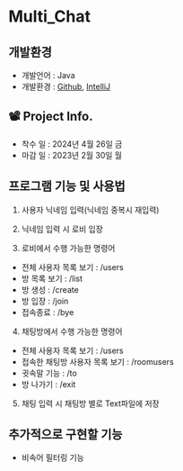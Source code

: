 # Multi_Chat



## 개발환경
- 개발언어 : Java
- 개발환경 : [Github](https://github.com/), [IntelliJ](https://www.jetbrains.com/ko-kr/idea/)

## 📽️ Project Info.

- 착수 일 : 2024년 4월 26일 금
- 마감 일 : 2023년 2월 30일 월

## 프로그램 기능 및 사용법
1. 사용자 닉네임 입력(닉네임 중복시 재입력)
   
2. 닉네임 입력 시 로비 입장
   
3. 로비에서 수행 가능한 명령어
  - 전체 사용자 목록 보기 : /users
  - 방 목록 보기 : /list
  - 방 생성 : /create
  - 방 입장 : /join
  - 접속종료 : /bye

4. 채팅방에서 수행 가능한 명령어
  - 전체 사용자 목록 보기 : /users
  - 접속한 채팅방 사용자 목록 보기 : /roomusers
  - 귓속말 기능 : /to
  - 방 나가기 : /exit

5. 채팅 입력 시 채팅방 별로 Text파일에 저장

## 추가적으로 구현할 기능
- 비속어 필터링 기능

